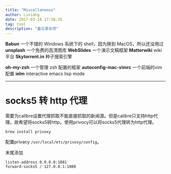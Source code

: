 ```yaml
---
title: "Miscellaneous"
author: Lixiang
date: 2017-03-18 17:58:35
tag: tool
description: "备忘录杂项"
---
```


**Babun** 一个不错的 Windows 系统下的 shell，因为换到 MacOS，所以还没用过
**unsplash** 一个免费的高清图库
**WebSlides** 一个演示文稿框架
**Matterwiki** wiki平台
**Skytorrent.in** 种子搜索引擎

**oh-my-zsh** 一个管理 zsh 配置的框架
**autoconfig-mac-vimrc** 一个前端的vim配置
**ielm** interactive emacs lisp mode

---

# socks5 转 http 代理

需要为calibre设置代理抓取不能直接抓取的新闻源。但是calibre只支持http代理。故希望将socks5转http。使用privocy可以将socks5代理转为http代理。

```
brew install privoxy
```

配置privacy `/usr/local/etc/privoxy/config`。

末尾添加

```
listen-address 0.0.0.0:1081
forward-socks5 / 127.0.0.1:1080
```
